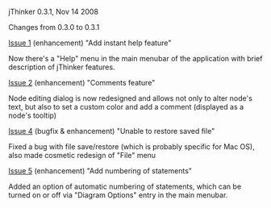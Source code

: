 jThinker 0.3.1, Nov 14 2008

Changes from 0.3.0 to 0.3.1

[Issue 1](http://code.google.com/p/jthinker/issues/detail?id=1) (enhancement) "Add instant help feature"

Now there's a "Help" menu in the main menubar of the application
with brief description of jThinker features.

[Issue 2](http://code.google.com/p/jthinker/issues/detail?id=2) (enhancement) "Comments feature"

Node editing dialog is now redesigned and allows not only
to alter node's text, but also to set a custom color and add
a comment (displayed as a node's tooltip)

[Issue 4](http://code.google.com/p/jthinker/issues/detail?id=4) (bugfix & enhancement) "Unable to restore saved file"

Fixed a bug with file save/restore (which is probably specific for
Mac OS), also made cosmetic redesign of "File" menu

[Issue 5](http://code.google.com/p/jthinker/issues/detail?id=5) (enhancement) "Add numbering of statements"

Added an option of automatic numbering of statements, which can be
turned on or off via "Diagram Options" entry in the main menubar.

